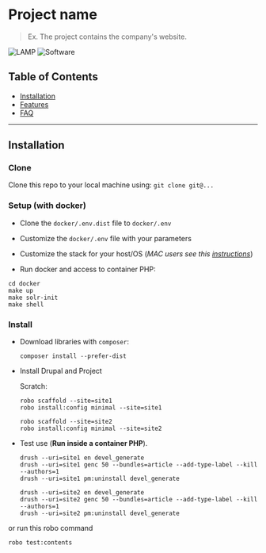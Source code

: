 # Project name

> Ex. The project contains the company's website.

![LAMP](https://img.shields.io/badge/LAMP-Docker-blue)
![Software](https://img.shields.io/badge/Software-Drupal8-blue)

## Table of Contents

- [Installation](#installation)
- [Features](#features)
- [FAQ](#faq)

---

## Installation

### Clone

Clone this repo to your local machine using: `git clone git@...`

### Setup (with docker)

- Clone the `docker/.env.dist` file to `docker/.env`

- Customize the `docker/.env` file with your parameters

- Customize the stack for your host/OS (_MAC users see this [instructions](https://wodby.com/docs/1.0/stacks/drupal/local/#docker-for-mac)_)

- Run docker and access to container PHP:

```shell
cd docker
make up
make solr-init
make shell
```

### Install

- Download libraries with `composer`:

  ```shell
  composer install --prefer-dist
  ```

- Install Drupal and Project

  Scratch:

  ```shell
  robo scaffold --site=site1
  robo install:config minimal --site=site1
  
  robo scaffold --site=site2
  robo install:config minimal --site=site2 
  ```

- Test use (**Run inside a container PHP**).

  ```shell
  drush --uri=site1 en devel_generate
  drush --uri=site1 genc 50 --bundles=article --add-type-label --kill --authors=1
  drush --uri=site1 pm:uninstall devel_generate
  
  drush --uri=site2 en devel_generate
  drush --uri=site2 genc 50 --bundles=article --add-type-label --kill --authors=1
  drush --uri=site2 pm:uninstall devel_generate
  ```

or run this robo command

  ```shell
  robo test:contents
  ```